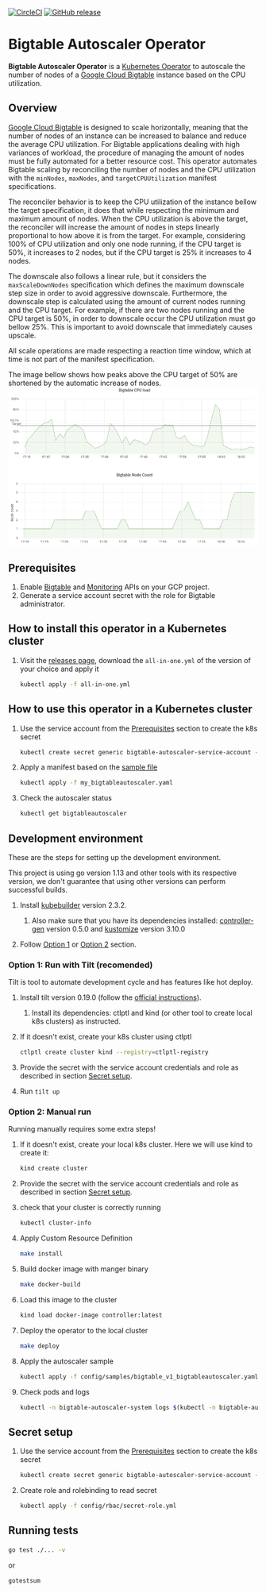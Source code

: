 [![CircleCI](https://circleci.com/gh/ResultadosDigitais/bigtable-autoscaler-operator.svg?style=svg)](https://circleci.com/gh/ResultadosDigitais/bigtable-autoscaler-operator)
[![GitHub release](https://img.shields.io/github/v/release/ResultadosDigitais/bigtable-autoscaler-operator.svg)](https://github.com/ResultadosDigitais/bigtable-autoscaler-operator/releases/latest)

# Bigtable Autoscaler Operator 
**Bigtable Autoscaler Operator** is a [Kubernetes Operator](https://kubernetes.io/docs/concepts/extend-kubernetes/operator/) to autoscale the number of nodes of a [Google Cloud Bigtable](https://cloud.google.com/bigtable) instance based on the CPU utilization.

## Overview
[Google Cloud Bigtable](https://cloud.google.com/bigtable) is designed to scale horizontally, meaning that the number of nodes of an instance can be increased to balance and reduce the average CPU utilization.
For Bigtable applications dealing with high variances of workload, the procedure of managing the amount of nodes must be fully automated for a better resource cost.
This operator automates Bigtable scaling by reconciling the number of nodes and the CPU utilization with the `minNodes`, `maxNodes`, and `targetCPUUtilization` manifest specifications.

The reconciler behavior is to keep the CPU utilization of the instance bellow the target specification, it does that while respecting the minimum and maximum amount of nodes.
When the CPU utilization is above the target, the reconciler will increase the amount of nodes in steps linearly proportional to how above it is from the target.
For example, considering 100% of CPU utilization and only one node running, if the CPU target is 50%, it increases to 2 nodes, but if the CPU target is 25% it increases to 4 nodes.

The downscale also follows a linear rule, but it considers the `maxScaleDownNodes` specification which defines the maximum downscale step size in order to avoid aggressive downscale.
Furthermore, the downscale step is calculated using the amount of current nodes running and the CPU target. For example, if there are two nodes running and the CPU target is 50%, in order to downscale
occur the CPU utilization must go bellow 25%. This is important to avoid downscale that immediately causes upscale.

All scale operations are made respecting a reaction time window, which at time is not part of the manifest specification.

The image bellow shows how peaks above the CPU target of 50% are shortened by the automatic increase of nodes.
![Bigtable CPU utilization and nodes count](cpu_scaling.png "Autoscaling on CPU utilization.")

## Prerequisites
1. Enable [Bigtable](https://cloud.google.com/bigtable/docs/access-control) and [Monitoring](https://cloud.google.com/monitoring/api/enable-api) APIs on your GCP project.
1. Generate a service account secret with the role for Bigtable administrator.

## How to install this operator in a Kubernetes cluster
1. Visit the [releases page](https://github.com/ResultadosDigitais/bigtable-autoscaler-operator/releases/), download the `all-in-one.yml` of the version of your choice and apply it
    ``` sh
    kubectl apply -f all-in-one.yml
    ```

## How to use this operator in a Kubernetes cluster
1. Use the service account from the [Prerequisites](#prerequisites) section to create the k8s secret
    ```sh
    kubectl create secret generic bigtable-autoscaler-service-account --from-file=service-account=./your_service_account.json
    ```

1. Apply a manifest based on the [sample file](./config/samples/bigtable_v1_bigtableautoscaler.yaml)
    ``` sh
    kubectl apply -f my_bigtableautoscaler.yaml
    ```
    
1. Check the autoscaler status
    ``` sh
    kubectl get bigtableautoscaler
    ```

## Development environment
These are the steps for setting up the development environment. 

This project is using go version 1.13 and other tools with its respective version, we don't guarantee that using other versions can perform successful builds.

1. Install [kubebuilder](https://book.kubebuilder.io/quick-start.html#installation) version 2.3.2. 
    1. Also make sure that you have its dependencies installed: [controller-gen](https://github.com/kubernetes-sigs/controller-tools/) version 0.5.0 and [kustomize](https://kubectl.docs.kubernetes.io/installation/kustomize/) version 3.10.0 

1. Follow [Option 1](#option-1) or [Option 2](#option-2) section.

### Option 1: Run with Tilt (recomended)
Tilt is tool to automate development cycle and has features like hot deploy.

1. Install tilt version 0.19.0 (follow the [official instructions](https://docs.tilt.dev/install.html)). 
   1. Install its dependencies: ctlptl and kind (or other tool to create local k8s clusters) as instructed.
1. If it doesn't exist, create your k8s cluster using ctlptl

    ``` sh
    ctlptl create cluster kind --registry=ctlptl-registry
    ```
1. Provide the secret with the service account credentials and role as described in section [Secret setup](#secret-setup).
1. Run `tilt up`

### Option 2: Manual run
Running manually requires some extra steps!

1. If it doesn't exist, create your local k8s cluster. Here we will use kind to create it:
    ```sh
    kind create cluster
    ```

1. Provide the secret with the service account credentials and role as described in section [Secret setup](#secret-setup).

1. check that your cluster is correctly running
    ```sh
    kubectl cluster-info
    ```

1. Apply Custom Resource Definition
    ```sh
    make install
    ```

1. Build docker image with manger binary
    ``` sh
    make docker-build
    ```

1. Load this image to the cluster
    ```sh
    kind load docker-image controller:latest
    ```

1. Deploy the operator to the local cluster
    ```sh
    make deploy
    ```

1. Apply the autoscaler sample
    ```sh
    kubectl apply -f config/samples/bigtable_v1_bigtableautoscaler.yaml
    ```

1. Check pods and logs
    ```sh
    kubectl -n bigtable-autoscaler-system logs $(kubectl -n bigtable-autoscaler-system get pods | tail -n1 | cut -d ' ' -f1) --all-containers
    ```

## Secret setup
1. Use the service account from the [Prerequisites](#prerequisites) section to create the k8s secret
    ```sh
    kubectl create secret generic bigtable-autoscaler-service-account --from-file=service-account=./your_service_account.json
    ```

1. Create role and rolebinding to read secret
    ```sh
    kubectl apply -f config/rbac/secret-role.yml
    ```

## Running tests
```sh
go test ./... -v
```
 or
 
```sh
gotestsum
```
